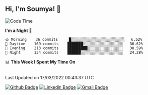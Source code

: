 ## Hi, I'm Soumya! 👋

<!--START_SECTION:waka-->
![Code Time](http://img.shields.io/badge/Code%20Time-341%20hrs%2026%20mins-blue)

**I'm a Night 🦉** 

```text
🌞 Morning    36 commits     █░░░░░░░░░░░░░░░░░░░░░░░░   6.52% 
🌆 Daytime    169 commits    ███████░░░░░░░░░░░░░░░░░░   30.62% 
🌃 Evening    213 commits    █████████░░░░░░░░░░░░░░░░   38.59% 
🌙 Night      134 commits    ██████░░░░░░░░░░░░░░░░░░░   24.28%

```


📊 **This Week I Spent My Time On** 

```text
```


 Last Updated on 17/03/2022 00:43:37 UTC
<!--END_SECTION:waka-->

[![Github Badge](https://img.shields.io/badge/-rubyruins-grey?style=for-the-badge&logo=github&logoColor=white&link=https://github.com/rubyruins/)](https://www.github.com/rubyruins/) 
[![Linkedin Badge](https://img.shields.io/badge/-Soumya%20Parekh-0072b1?style=for-the-badge&logo=Linkedin&logoColor=white&link=https://www.linkedin.com/in/Soumya-Parekh/)](https://www.linkedin.com/in/Soumya-Parekh/) 
[![Gmail Badge](https://img.shields.io/badge/-soumyaparekh.me@gmail.com-c14438?style=for-the-badge&logo=Gmail&logoColor=white&link=mailto:soumyaparekh.me@gmail.com)](mailto:soumyaparekh.me@gmail.com) 
